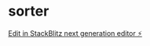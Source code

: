 # sorter

[Edit in StackBlitz next generation editor ⚡️](https://stackblitz.com/~/github.com/PeriyaYuri/sorter)